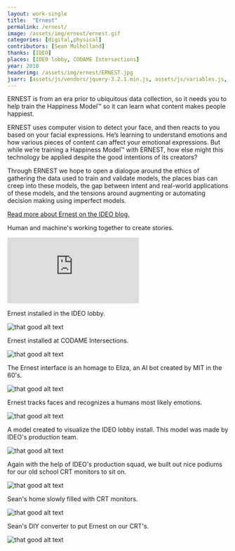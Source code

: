 ```yaml
---
layout: work-single
title:  "Ernest"
permalink: /ernest/
image: /assets/img/ernest/ernest.gif
categories: [digital,physical]
contributors: [Sean Mulholland]
thanks: [IDEO]
places: [IDEO lobby, CODAME Intersections]
year: 2018
headerimg: /assets/img/ernest/ERNEST.jpg
jsarr: [assets/js/vendors/jquery-3.2.1.min.js, assets/js/variables.js, assets/js/header.js]
---
```


<div class='work-single__text-holder'>
<p>ERNEST is from an era prior to ubiquitous data collection, so it needs you to help train the Happiness Model™ so it can learn what content makes people happiest.</p>

<p>ERNEST uses computer vision to detect your face, and then reacts to you based on your facial expressions. He’s learning to understand emotions and how various pieces of content can affect your emotional expressions. But while we’re training a Happiness Model™ with ERNEST, how else might this technology be applied despite the good intentions of its creators?</p>

<p>Through ERNEST we hope to open a dialogue around the ethics of gathering the data used to train and validate models, the places bias can creep into these models, the gap between intent and real-world applications of these models, and the tensions around augmenting or automating decision making using imperfect models.</p>

<p class='no-pad'><a href='https://www.ideo.com/blog/no-beards-allowed-exploring-bias-in-facial-recognition-ai' target='_blank'>Read more about Ernest on the IDEO blog.</a></p>
</div>

<div class="work-single__container">
  <div class="work-single__left" >
    <p class="work-single__footnote">Human and machine's working together to create stories.</p>
  </div>
  <div class="work-single__right" >
    <div class='work-single__iframe-container'>
      <iframe src='https://player.vimeo.com/video/346748608' frameborder='0' webkitAllowFullScreen mozallowfullscreen allowFullScreen></iframe>
    </div>
  </div>
</div>

<div class="work-single__container">
  <div class="work-single__left" >
    <p class="work-single__footnote">Ernest installed in the IDEO lobby.</p>
  </div>
  <div class="work-single__right" >
    <img src="/assets/img/ernest/ERNEST-IDEO-Lobby.jpg" alt="that good alt text" />
  </div>
</div>


<div class="work-single__container">
  <div class="work-single__left" >
    <p class="work-single__footnote">Ernest installed at CODAME Intersections.</p>
  </div>
  <div class="work-single__right" >
    <img src="/assets/img/ernest/codame.jpg" alt="that good alt text" />
  </div>
</div>

<div class="work-single__container">
  <div class="work-single__left" >
    <p class="work-single__footnote">The Ernest interface is an homage to Eliza, an AI bot created by MIT in the 60's.</p>
  </div>
  <div class="work-single__right" >
    <img src="/assets/img/ernest/ERNEST-interface.png" alt="that good alt text" />
  </div>
</div>

<div class="work-single__container">
  <div class="work-single__left" >
    <p class="work-single__footnote">Ernest tracks faces and recognizes a humans most likely emotions.</p>
  </div> 
  <div class="work-single__right" >
    <img src="/assets/img/ernest/Training-Face-1.jpg" alt="that good alt text" />
  </div>
</div>

<div class="work-single__container">
  <div class="work-single__left" >
    <p class="work-single__footnote">A model created to visualize the IDEO lobby install. This model was made by IDEO's production team.</p>
  </div> 
  <div class="work-single__right" >
    <img src="/assets/img/ernest/model.jpeg" alt="that good alt text" />
  </div>
</div>

<div class="work-single__container">
  <div class="work-single__left" >
    <p class="work-single__footnote">Again with the help of IDEO's production squad, we built out nice podiums for our old school CRT monitors to sit on.</p>
  </div> 
  <div class="work-single__right" >
    <img src="/assets/img/ernest/prototype.jpeg" alt="that good alt text" />
  </div>
</div>

<div class="work-single__container">
  <div class="work-single__left" >
    <p class="work-single__footnote">Sean's home slowly filled with CRT monitors.</p>
  </div>
  <div class="work-single__right" >
    <img src="/assets/img/ernest/tvs.jpeg" alt="that good alt text" />
  </div>
</div>

<div class="work-single__container no-pad">
  <div class="work-single__left" >
    <p class="work-single__footnote">Sean's DIY converter to put Ernest on our CRT's.</p>
  </div>
  <div class="work-single__right" >
    <img src="/assets/img/ernest/converter.jpeg" alt="that good alt text" />
  </div>
</div>
